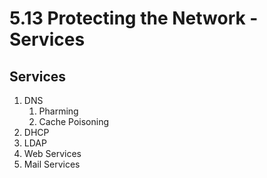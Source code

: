 # 5.13 Protecting the Network - Services

## Services

1. DNS
	1. Pharming
	2. Cache Poisoning
2. DHCP
3. LDAP
4. Web Services
5. Mail Services 

 
